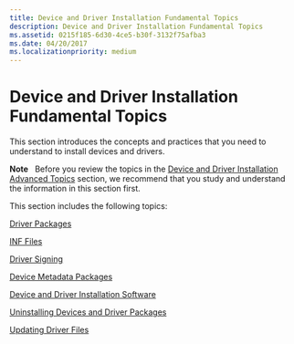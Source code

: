 ```yaml
---
title: Device and Driver Installation Fundamental Topics
description: Device and Driver Installation Fundamental Topics
ms.assetid: 0215f185-6d30-4ce5-b30f-3132f75afba3
ms.date: 04/20/2017
ms.localizationpriority: medium
---
```


# Device and Driver Installation Fundamental Topics


This section introduces the concepts and practices that you need to understand to install devices and drivers.

**Note**   Before you review the topics in the [Device and Driver Installation Advanced Topics](device-and-driver-installation-advanced-topics.md) section, we recommend that you study and understand the information in this section first.

 

This section includes the following topics:

[Driver Packages](driver-packages.md)

[INF Files](overview-of-inf-files.md)

[Driver Signing](driver-signing.md)

[Device Metadata Packages](device-metadata-packages.md)

[Device and Driver Installation Software](device-and-driver-installation-software.md)

[Uninstalling Devices and Driver Packages](uninstalling-devices-and-driver-packages.md)

[Updating Driver Files](updating-driver-files.md)

 

 





